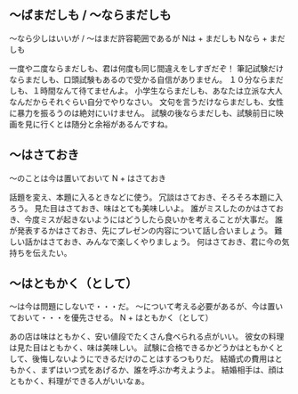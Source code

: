 
## 〜ばまだしも / 〜ならまだしも
〜なら少しはいいが / 〜はまだ許容範囲であるが
Nは + まだしも Nなら + まだしも


一度や二度ならまだしも、君は何度も同じ間違えをしすぎだぞ！
筆記試験だけならまだしも、口頭試験もあるので受かる自信がありません。
１０分ならまだしも、１時間なんて待てませんよ。
小学生ならまだしも、あなたは立派な大人なんだからそれぐらい自分でやりなさい。
文句を言うだけならまだしも、女性に暴力を振るうのは絶対にいけません。
試験の後ならまだしも、試験前日に映画を見に行くとは随分と余裕があるんですね。

## 〜はさておき
〜のことは今は置いておいて
N + はさておき


話題を変え、本題に入るときなどに使う。
冗談はさておき、そろそろ本題に入ろう。
見た目はさておき、味はとても美味しいよ。
誰がミスしたのかはさておき、今度ミスが起きないようにはどうしたら良いかを考えることが大事だ。
誰が発表するかはさておき、先にプレゼンの内容について話し合いましょう。
難しい話かはさておき、みんなで楽しくやりましょう。
何はさておき、君に今の気持ちを伝えたい。

## 〜はともかく（として）
～は今は問題にしないで・・・だ。 ～について考える必要があるが、今は置いておいて・・・を優先させる。
N + はともかく（として）


あの店は味はともかく、安い値段でたくさん食べられる点がいい。
彼女の料理は見た目はともかく、味は美味しい。
試験に合格できるかどうかはともかくとして、後悔しないようにできるだけのことはするつもりだ。
結婚式の費用はともかく、まずはいつ式をあげるか、誰を呼ぶか考えようよ。
結婚相手は、顔はともかく、料理ができる人がいいなぁ。
